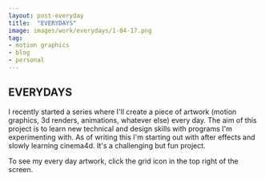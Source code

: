 ```yaml
---
layout: post-everyday
title:  "EVERYDAYS"
image: images/work/everydays/1-04-17.png
tag:
- motion graphics
- blog
- personal
---
```


## EVERYDAYS
I recently started a series where I'll create a piece of artwork (motion graphics, 3d renders, animations, whatever else) every day. The aim of this project is to learn new technical and design skills with programs I'm experimenting with.  As of writing this I'm starting out with after effects and slowly learning cinema4d. It's a challenging but fun project.  

To see my every day artwork, click the grid icon in the top right of the screen.